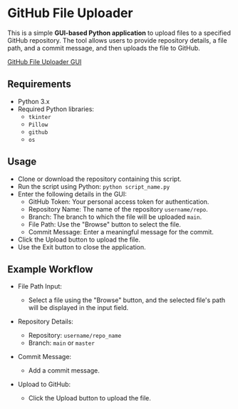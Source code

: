 # GitHub File Uploader

This is a simple **GUI-based Python application** to upload files to a specified GitHub repository. The tool allows users to provide repository details, a file path, and a commit message, and then uploads the file to GitHub.

[GitHub File Uploader GUI](GUI.PNG)

## Requirements

- Python 3.x
- Required Python libraries:
  - `tkinter`
  - `Pillow`
  - `github`
  - `os`
 
## Usage
- Clone or download the repository containing this script.
- Run the script using Python:
    `python script_name.py`
- Enter the following details in the GUI:
  - GitHub Token: Your personal access token for authentication.
  - Repository Name: The name of the repository  `username/repo`.
  - Branch: The branch to which the file will be uploaded `main`.
  - File Path: Use the "Browse" button to select the file.
  - Commit Message: Enter a meaningful message for the commit.
- Click the Upload button to upload the file.
- Use the Exit button to close the application.


## Example Workflow
- File Path Input:
  - Select a file using the "Browse" button, and the selected file's path will be displayed in the input field.

- Repository Details:
  - Repository: `username/repo_name`
  - Branch: `main` or `master`
- Commit Message:
  - Add a commit message.

- Upload to GitHub:
  - Click the Upload button to upload the file.

